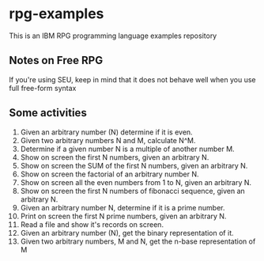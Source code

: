 # rpg-examples

This is an IBM RPG programming language examples repository

## Notes on Free RPG

If you're using SEU, keep in mind that it does not behave well when you use full free-form syntax

## Some activities

1. Given an arbitrary number (N) determine if it is even.
1. Given two arbitrary numbers N and M, calculate N^M.
1. Determine if a given number N is a multiple of another number M.
1. Show on screen the first N numbers, given an arbitrary N.
1. Show on screen the SUM of the first N numbers, given an arbitrary N.
1. Show on screen the factorial of an arbitrary number N.
1. Show on screen all the even numbers from 1 to N, given an arbitrary N.
1. Show on screen the first N numbers of fibonacci sequence, given an arbitrary N.
1. Given an arbitrary number N, determine if it is a prime number.
1. Print on screen the first N prime numbers, given an arbitrary N.
1. Read a file and show it's records on screen.
1. Given an arbitrary number (N), get the binary representation of it.
1. Given two arbitrary numbers, M and N, get the n-base representation of M

